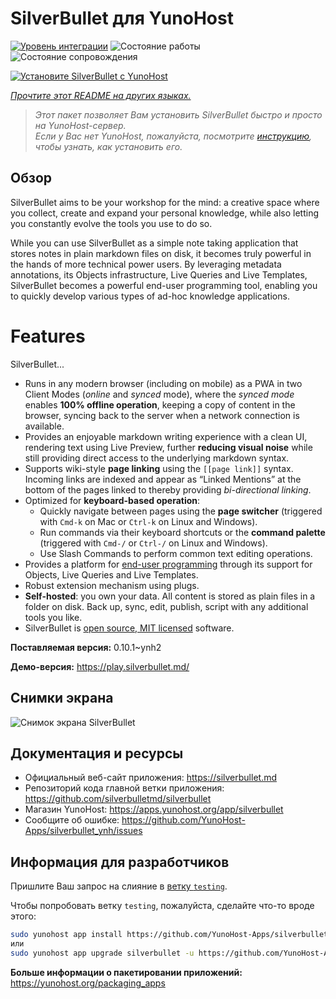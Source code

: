 <!--
Важно: этот README был автоматически сгенерирован <https://github.com/YunoHost/apps/tree/master/tools/readme_generator>
Он НЕ ДОЛЖЕН редактироваться вручную.
-->

# SilverBullet для YunoHost

[![Уровень интеграции](https://apps.yunohost.org/badge/integration/silverbullet)](https://ci-apps.yunohost.org/ci/apps/silverbullet/)
![Состояние работы](https://apps.yunohost.org/badge/state/silverbullet)
![Состояние сопровождения](https://apps.yunohost.org/badge/maintained/silverbullet)

[![Установите SilverBullet с YunoHost](https://install-app.yunohost.org/install-with-yunohost.svg)](https://install-app.yunohost.org/?app=silverbullet)

*[Прочтите этот README на других языках.](./ALL_README.md)*

> *Этот пакет позволяет Вам установить SilverBullet быстро и просто на YunoHost-сервер.*  
> *Если у Вас нет YunoHost, пожалуйста, посмотрите [инструкцию](https://yunohost.org/install), чтобы узнать, как установить его.*

## Обзор

SilverBullet aims to be your workshop for the mind: a creative space where you collect, create and expand your personal knowledge, while also letting you constantly evolve the tools you use to do so.

While you can use SilverBullet as a simple note taking application that stores notes in plain markdown files on disk, it becomes truly powerful in the hands of more technical power users. By leveraging metadata annotations, its Objects infrastructure, Live Queries and Live Templates, SilverBullet becomes a powerful end-user programming tool, enabling you to quickly develop various types of ad-hoc knowledge applications.

# Features

SilverBullet...

- Runs in any modern browser (including on mobile) as a PWA in two Client Modes (_online_ and _synced_ mode), where the _synced mode_ enables **100% offline operation**, keeping a copy of content in the browser, syncing back to the server when a network connection is available.
- Provides an enjoyable markdown writing experience with a clean UI, rendering text using Live Preview, further **reducing visual noise** while still providing direct access to the underlying markdown syntax.
- Supports wiki-style **page linking** using the `[[page link]]` syntax. Incoming links are indexed and appear as “Linked Mentions” at the bottom of the pages linked to thereby providing _bi-directional linking_.
- Optimized for **keyboard-based operation**:
  - Quickly navigate between pages using the **page switcher** (triggered with `Cmd-k` on Mac or `Ctrl-k` on Linux and Windows).
  - Run commands via their keyboard shortcuts or the **command palette** (triggered with `Cmd-/` or `Ctrl-/` on Linux and Windows).
  - Use Slash Commands to perform common text editing operations.
- Provides a platform for [end-user programming](https://www.inkandswitch.com/end-user-programming/) through its support for Objects, Live Queries and Live Templates.
- Robust extension mechanism using plugs.
- **Self-hosted**: you own your data. All content is stored as plain files in a folder on disk. Back up, sync, edit, publish, script with any additional tools you like.
- SilverBullet is [open source, MIT licensed](https://github.com/silverbulletmd/silverbullet) software.


**Поставляемая версия:** 0.10.1~ynh2

**Демо-версия:** <https://play.silverbullet.md/>

## Снимки экрана

![Снимок экрана SilverBullet](./doc/screenshots/silverbullet.jpg)

## Документация и ресурсы

- Официальный веб-сайт приложения: <https://silverbullet.md>
- Репозиторий кода главной ветки приложения: <https://github.com/silverbulletmd/silverbullet>
- Магазин YunoHost: <https://apps.yunohost.org/app/silverbullet>
- Сообщите об ошибке: <https://github.com/YunoHost-Apps/silverbullet_ynh/issues>

## Информация для разработчиков

Пришлите Ваш запрос на слияние в [ветку `testing`](https://github.com/YunoHost-Apps/silverbullet_ynh/tree/testing).

Чтобы попробовать ветку `testing`, пожалуйста, сделайте что-то вроде этого:

```bash
sudo yunohost app install https://github.com/YunoHost-Apps/silverbullet_ynh/tree/testing --debug
или
sudo yunohost app upgrade silverbullet -u https://github.com/YunoHost-Apps/silverbullet_ynh/tree/testing --debug
```

**Больше информации о пакетировании приложений:** <https://yunohost.org/packaging_apps>
